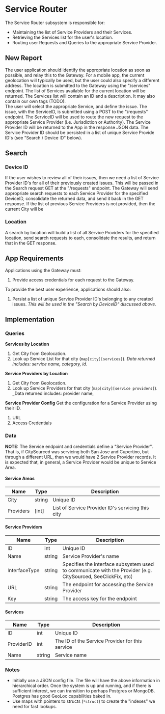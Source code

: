 # Service Router
The Service Router subsystem is responsible for:  

* Maintaining the list of Service Providers and their Services.
* Retrieving the Services list for the user's location.
* Routing user Requests and Queries to the appropriate Service Provider.

## New Report
The user application should identify the appropriate location as soon as possible, and relay this to the Gateway.  For a mobile app, the current geolocation will typically be used, but the user could also specify a different address.  The  location is submitted to the Gateway using the "/services" endpoint.  The list of Services available for the current location will be returned.  The Services list will contain an ID and a description.  It may also contain our own tags (TODO).  
The user will select the appropriate Service, and define the issue.  The issue, with the ServiceID, is submitted using a POST to the "/requests" endpoint. The ServiceID will be used to route the new request to the appropriate Service Provider (i.e. Jurisdiction or Authority).
The Service Provider ID will be returned to the App in the response JSON data.  The Service Provider ID should be persisted in a list of unique Service Provide ID's (see "Search / Device ID" below).

## Search

### Device ID
If the user wishes to review all of their issues, then we need a list of Service Provider ID's for all of their previously created issues.  This will be passed in the Search request GET at the "/requests" endpoint.  The Gateway will send appropriate search requests to each Service Provider for the specified DeviceID, consolidate the returned data, and send it back in the GET response.  If the list of previous Service Providers is not provided, then the current City will be 


### Location
A search by location will build a list of all Service Providers for the specified location, send search requests to each, consolidate the results, and return that in the GET response.


## App Requirements
Applications using the Gateway must:  
1. Provide access credentials for each request to the Gateway.

To provide the best user experience, applications should also:
1. Persist a list of unique Service Provider ID's belonging to  any created issues.  _This will be used in the "Search by DeviceID" discussed above._

## Implementation

### Queries

__Services by Location__  
1. Get City from Geolocation.
2. Look up Service List for that city (`map[city][services]`).  _Data returned includes: service name, category, id._

__Service Providers by Location__  
1. Get City from Geolocation.
2. Look up Service Providers for that city (`map[city][service providers]`). _Data returned includes: provider name, 

__Service Provider Config__
Get the configuration for a Service Provider using their ID.
1. URL
2. Access Credentials


### Data

__NOTE:__ The Service endpoint and credentials define a "Service Provider".  That is, if CitySourced was servicing both San Jose and Cupertino, but through a different URL, then we would have 2 Service Provider records.  It is expected that, in general, a Service Provider would be unique to Service Area.

#### Service Areas
|Name|Type|Description|
|----|----|-----------|
|City|string|Unique ID|
|Providers|[int]|List of Service Provider ID's servicing this city|

#### Service Providers
|Name|Type|Description|
|----|----|-----------|
|ID|int|Unique ID|
|Name|string|Service Provider's name|
|InterfaceType|string|Specifies the interface subsystem used to communicate with the Provider (e.g. CitySourced, SeeClickFix, etc)|
|URL|string|The endpoint for accessing the Service Provider|
|Key|string|The access key for the endpoint|

#### Services
|Name|Type|Description|
|----|----|-----------|
|ID|int|Unique ID|
|ProviderID|int|The ID of the Service Provider for this service|
|Name|string|Service name|

### Notes

* Initially use a JSON config file.  The file will have the above information in hierarchical order.  Once the system is up and running, and if there is sufficient interest, we can transition to perhaps Postgres or MongoDB.  Postgres has good GeoLoc capabilities baked in.
* Use maps with pointers to structs (`*struct`) to create the "indexes" we need for fast lookups.
